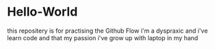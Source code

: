 # Hello-World
this repositery is for practising  the Github Flow
i'm a dyspraxic and i've learn code and that my passion
i've grow up with laptop in my hand
